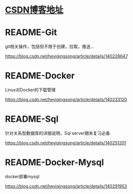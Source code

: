 # [CSDN博客地址](https://blog.csdn.net/heyiqingsong/)

# README-Git

git相关操作，包括但不限于创建，拉取，推送…

https://blog.csdn.net/heyiqingsong/article/details/140228647

# README-Docker

Linux对Docker的下载管理

https://blog.csdn.net/heyiqingsong/article/details/140233120

# README-Sql

针对关系型数据库的详细说明，Sql server期末复习必备

https://blog.csdn.net/heyiqingsong/article/details/140251201

# README-Docker-Mysql

docker部署mysql

https://blog.csdn.net/heyiqingsong/article/details/140291953

